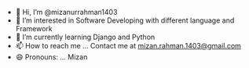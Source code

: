 - 👋 Hi, I’m @mizanurrahman1403
- 👀 I’m interested in Software Developing with different language and Framework
- 🌱 I’m currently learning Django and Python
- 📫 How to reach me ... Contact me at mizan.rahman.1403@gmail.com
- 😄 Pronouns: ... Mizan
